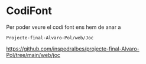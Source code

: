 # CodiFont

Per poder veure el codi font ens hem de anar a
```
Projecte-final-Alvaro-Pol/web/Joc
```


https://github.com/inspedralbes/projecte-final-Alvaro-Pol/tree/main/web/joc

